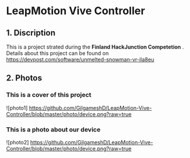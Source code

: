 # LeapMotion Vive Controller

## 1. Discription
This is a project strated during the __Finland HackJunction Competetion__ .
Details about this project can be found on https://devpost.com/software/unmelted-snowman-vr-ila8eu

## 2. Photos

### This is a cover of this project
![photo1] https://github.com/GilgameshD/LeapMotion-Vive-Controller/blob/master/photo/device.png?raw=true

### This is a photo about our device
![photo2] https://github.com/GilgameshD/LeapMotion-Vive-Controller/blob/master/photo/device.png?raw=true
